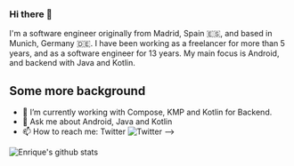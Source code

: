 ### Hi there 👋

I'm a software engineer originally from Madrid, Spain 🇪🇸, and based in Munich, Germany 🇩🇪. I have been working as a freelancer for more than 5 years, and as a software engineer for 13 years. My main focus is Android, and backend with Java and Kotlin.

## Some more background

- 🔭 I’m currently working with Compose, KMP and Kotlin for Backend.
- 💬 Ask me about Android, Java and Kotlin
- 📫 How to reach me: Twitter ![Twitter](https://twitter.com/eenriquelopez)
-->

![Enrique's github stats](https://github-readme-stats.vercel.app/api?username=kikoso&theme=dracula&show_icons=true&count_private=true)
